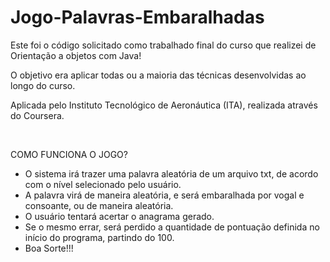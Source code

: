 # Jogo-Palavras-Embaralhadas

Este foi o código solicitado como trabalhado final do curso que realizei de Orientação a objetos com Java!

O objetivo era aplicar todas ou a maioria das técnicas desenvolvidas ao longo do curso.

Aplicada pelo Instituto Tecnológico de Aeronáutica (ITA), realizada através do Coursera.

<br>

COMO FUNCIONA O JOGO? <br>
- O sistema irá trazer uma palavra aleatória de um arquivo txt, de acordo com o nível selecionado pelo usuário. <br>
- A palavra virá de maneira aleatória, e será embaralhada por vogal e consoante, ou de maneira aleatória.
- O usuário tentará acertar o anagrama gerado.
- Se o mesmo errar, será perdido a quantidade de pontuação definida no início do programa, partindo do 100.
- Boa Sorte!!!
